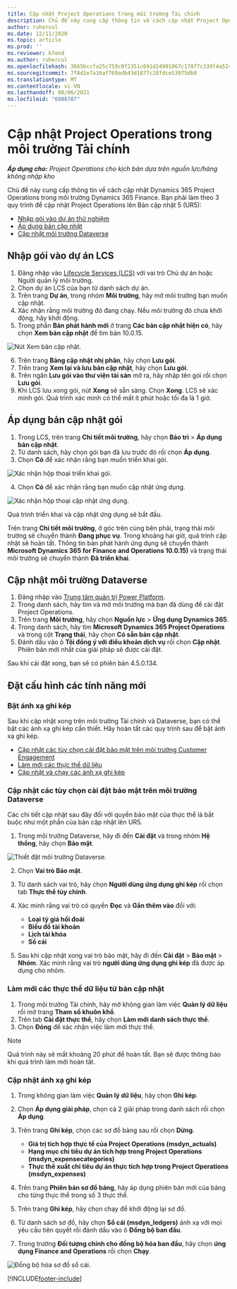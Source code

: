 ```yaml
---
title: Cập nhật Project Operations trong môi trường Tài chính
description: Chủ đề này cung cấp thông tin về cách cập nhật Project Operations trong môi trường Dynamics 365 Finance.
author: ruhercul
ms.date: 12/11/2020
ms.topic: article
ms.prod: ''
ms.reviewer: kfend
ms.author: ruhercul
ms.openlocfilehash: 3665bccfa25c759c0f2351c691d24901867c178f7c339f4a524856842666aec5
ms.sourcegitcommit: 7f8d1e7a16af769adb43d1877c28fdce53975db8
ms.translationtype: MT
ms.contentlocale: vi-VN
ms.lasthandoff: 08/06/2021
ms.locfileid: "6986787"
---
```

# <a name="update-project-operations-in-your-finance-environment"></a>Cập nhật Project Operations trong môi trường Tài chính

_**Áp dụng cho:** Project Operations cho kịch bản dựa trên nguồn lực/hàng không nhập kho_


Chủ đề này cung cấp thông tin về cách cập nhật Dynamics 365 Project Operations trong môi trường Dynamics 365 Finance. Bạn phải làm theo 3 quy trình để cập nhật Project Operations lên Bản cập nhật 5 (UR5):

- [Nhập gói vào dự án thử nghiệm](#import)
- [Áp dụng bản cập nhật](#apply)
- [Cập nhật môi trường Dataverse](#update)

## <a name="import-the-package-into-your-lcs-project"></a><a name="import"></a>Nhập gói vào dự án LCS

1. Đăng nhập vào [Lifecycle Services (LCS)](https://lcs.dynamics.com/) với vai trò Chủ dự án hoặc Người quản lý môi trường.
2. Chọn dự án LCS của bạn từ danh sách dự án.
3. Trên trang **Dự án**, trong nhóm **Môi trường**, hãy mở môi trường bạn muốn cập nhật.
4. Xác nhận rằng môi trường đó đang chạy. Nếu môi trường đó chưa khởi động, hãy khởi động.
5. Trong phần **Bản phát hành mới** ở trang **Các bản cập nhật hiện có**, hãy chọn **Xem bản cập nhật** để tìm bản 10.0.15.

![Nút Xem bản cập nhật.](media/view-update.png)

6. Trên trang **Bảng cập nhật nhị phân**, hãy chọn **Lưu gói**.
7. Trên trang **Xem lại và lưu bản cập nhật**, hãy chọn **Lưu gói**.
8. Trên ngăn **Lưu gói vào thư viện tài sản** mở ra, hãy nhập tên gói rồi chọn **Lưu gói**.
9. Khi LCS lưu xong gói, nút **Xong** sẽ sẵn sàng. Chọn **Xong**. LCS sẽ xác minh gói. Quá trình xác minh có thể mất ít phút hoặc tối đa là 1 giờ.


## <a name="apply-the-package-update"></a><a name="apply"></a>Áp dụng bản cập nhật gói

1. Trong LCS, trên trang **Chi tiết môi trường**, hãy chọn **Bảo trì** > **Áp dụng bản cập nhật**.
2. Từ danh sách, hãy chọn gói bạn đã lưu trước đó rồi chọn **Áp dụng**.
3. Chọn **Có** để xác nhận rằng bạn muốn triển khai gói.

![Xác nhận hộp thoại triển khai gói.](media/confirm-package-deployment.png)

4. Chọn **Có** để xác nhận rằng bạn muốn cập nhật ứng dụng.

![Xác nhận hộp thoại cập nhật ứng dụng.](media/confirm-application-update.png)

Quá trình triển khai và cập nhật ứng dụng sẽ bắt đầu. 

Trên trang **Chi tiết môi trường**, ở góc trên cùng bên phải, trạng thái môi trường sẽ chuyển thành **Đang phục vụ**. Trong khoảng hai giờ, quá trình cập nhật sẽ hoàn tất. Thông tin bản phát hành ứng dụng sẽ chuyển thành **Microsoft Dynamics 365 for Finance and Operations 10.0.15)** và trạng thái môi trường sẽ chuyển thành **Đã triển khai**.


## <a name="update-your-dataverse-environment"></a><a name="update"></a>Cập nhật môi trường Dataverse

1. Đăng nhập vào [Trung tâm quản trị Power Platform](https://admin.powerplatform.com/).
2. Trong danh sách, hãy tìm và mở môi trường mà bạn đã dùng để cài đặt Project Operations.
3. Trên trang **Môi trường**, hãy chọn **Nguồn lực** > **Ứng dụng Dynamics 365**.
4. Trong danh sách, hãy tìm **Microsoft Dynamics 365 Project Operations** và trong cột **Trạng thái**, hãy chọn **Có sẵn bản cập nhật**.
5. Đánh dấu vào ô **Tôi đồng ý với điều khoản dịch vụ** rồi chọn **Cập nhật**. Phiên bản mới nhất của giải pháp sẽ được cài đặt.

Sau khi cài đặt xong, bạn sẽ có phiên bản 4.5.0.134.

## <a name="configure-new-features"></a>Đặt cấu hình các tính năng mới

### <a name="enable-dual-write-mapping"></a>Bật ánh xạ ghi kép

Sau khi cập nhật xong trên môi trường Tài chính và Dataverse, bạn có thể bật các ánh xạ ghi kép cần thiết. Hãy hoàn tất các quy trình sau để bật ánh xạ ghi kép.

- [Cập nhật các tùy chọn cài đặt bảo mật trên môi trường Customer Engagement](#security)
- [Làm mới các thực thể dữ liệu](#refresh)
- [Cập nhật và chạy các ánh xạ ghi kép](#run)

### <a name="update-security-settings-on-the-dataverse-environment"></a><a name="security"></a>Cập nhật các tùy chọn cài đặt bảo mật trên môi trường Dataverse

Các chi tiết cập nhật sau đây đối với quyền bảo mật của thực thể là bắt buộc như một phần của bản cập nhật lên UR5.

1. Trong môi trường Dataverse, hãy đi đến **Cài đặt** và trong nhóm **Hệ thống**, hãy chọn **Bảo mật**.

![Thiết đặt môi trường Dataverse.](media/Picture21.png)

2. Chọn **Vai trò Bảo mật**.
3. Từ danh sách vai trò, hãy chọn **Người dùng ứng dụng ghi kép** rồi chọn tab **Thực thể tùy chỉnh**. 
4. Xác minh rằng vai trò có quyền **Đọc** và **Gắn thêm vào** đối với:

      - **Loại tỷ giá hối đoái**
      - **Biểu đồ tài khoản** 
      - **Lịch tài khóa** 
      - **Sổ cái**

5. Sau khi cập nhật xong vai trò bảo mật, hãy đi đến **Cài đặt** > **Bảo mật** > **Nhóm**. Xác minh rằng vai trò **người dùng ứng dụng ghi kép** đã được áp dụng cho nhóm. 

### <a name="refresh-data-entities-from-the-update"></a><a name="refresh"></a>Làm mới các thực thể dữ liệu từ bản cập nhật

1. Trong môi trường Tài chính, hãy mở không gian làm việc **Quản lý dữ liệu** rồi mở trang **Tham số khuôn khổ**.
2. Trên tab **Cài đặt thực thể**, hãy chọn **Làm mới danh sách thực thể**.
3. Chọn **Đóng** để xác nhận việc làm mới thực thể.

 > [!NOTE]
 > Quá trình này sẽ mất khoảng 20 phút để hoàn tất. Bạn sẽ được thông báo khi quá trình làm mới hoàn tất.

### <a name="update-dual-write-mappings"></a><a name="run"></a>Cập nhật ánh xạ ghi kép

1. Trong không gian làm việc **Quản lý dữ liệu**, hãy chọn **Ghi kép**.
2. Chọn **Áp dụng giải pháp**, chọn cả 2 giải pháp trong danh sách rồi chọn **Áp dụng**.
3. Trên trang **Ghi kép**, chọn các sơ đồ bảng sau rồi chọn **Dừng**.

    - **Giá trị tích hợp thực tế của Project Operations (msdyn_actuals)**
    - **Hạng mục chi tiêu dự án tích hợp trong Project Operations (msdyn_expensecategories)**
    - **Thực thể xuất chi tiêu dự án thực tích hợp trong Project Operations (msdyn_expenses)**

4. Trên trang **Phiên bản sơ đồ bảng**, hãy áp dụng phiên bản mới của bảng cho từng thực thể trong số 3 thực thể.
5. Trên trang **Ghi kép**, hãy chọn chạy để khởi động lại sơ đồ.
6. Từ danh sách sơ đồ, hãy chọn **Sổ cái (msdyn_ledgers)** ánh xạ với mọi yêu cầu tiên quyết rồi đánh dấu vào ô **Đồng bộ ban đầu**. 
7. Trong trường **Đối tượng chính cho đồng bộ hóa ban đầu**, hãy chọn **ứng dụng Finance and Operations** rồi chọn **Chạy**.
 
 ![Đồng bộ hóa sơ đồ sổ cái.](media/DW6.png)
 


[!INCLUDE[footer-include](../includes/footer-banner.md)]
